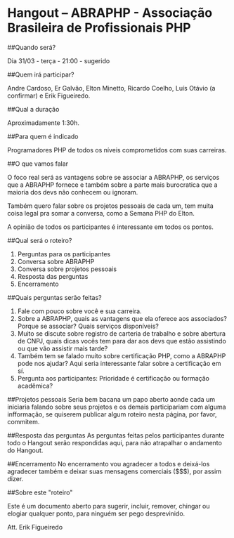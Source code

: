 # Hangout – ABRAPHP - Associação Brasileira de Profissionais PHP

##Quando será?

Dia 31/03 - terça - 21:00 - sugerido

##Quem irá participar?

Andre Cardoso, Er Galvão, Elton Minetto, Ricardo Coelho, Luís Otávio (a confirmar) e Erik Figueiredo.

##Qual a duração

Aproximadamente 1:30h.

##Para quem é indicado

Programadores PHP de todos os níveis comprometidos com suas carreiras.

##O que vamos falar

O foco real será as vantagens sobre se associar a ABRAPHP, os serviços que a ABRAPHP fornece e também sobre a parte mais burocratica que a maioria dos devs não conhecem ou ignoram.

Também quero falar sobre os projetos pessoais de cada um, tem muita coisa legal pra somar a conversa, como a Semana PHP do Elton.

A opinião de todos os participantes é interessante em todos os pontos.

##Qual será o roteiro?

1. Perguntas para os participantes
2. Conversa sobre ABRAPHP
3. Conversa sobre projetos pessoais
4. Resposta das perguntas
5. Encerramento

##Quais perguntas serão feitas?

1. Fale com pouco sobre você e sua carreira.
2. Sobre a ABRAPHP, quais as vantagens que ela oferece aos associados? Porque se associar? Quais serviços disponíveis?
3. Muito se discute sobre registro de carteria de trabalho e sobre abertura de CNPJ, quais dicas vocês tem para dar aos devs que estão assistindo ou que vão assistir mais tarde?
4. Também tem se falado muito sobre certificação PHP, como a ABRAPHP pode nos ajudar? Aqui seria interessante falar sobre a certificação em sí.
5. Pergunta  aos participantes: Prioridade é certificação ou formação acadêmica?


##Projetos pessoais
Seria bem bacana um papo aberto aonde cada um iniciaria falando sobre seus projetos e os demais participariam com alguma infformação, se quiserem publicar algum roteiro nesta página, por favor, commitem.

##Resposta das perguntas
As perguntas feitas pelos participantes durante todo o Hangout serão respondidas aqui, para não atrapalhar o andamento do Hangout.

##Encerramento
No encerramento vou agradecer a todos e deixá-los agradecer também e deixar suas mensagens comerciais ($$$), por assim dizer.

##Sobre este "roteiro"

Este é um documento aberto para sugerir, incluir, remover, chingar ou elogiar qualquer ponto, para ninguém ser pego desprevinido.

Att. Erik Figueiredo

